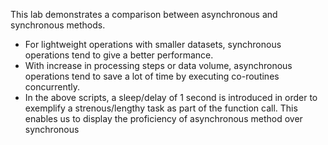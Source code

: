 This lab demonstrates a comparison between asynchronous and synchronous methods.

- For lightweight operations with smaller datasets, synchronous operations tend to give a better performance.
- With increase in processing steps or data volume, asynchronous operations tend to save a lot of time by
  executing co-routines concurrently.
- In the above scripts, a sleep/delay of 1 second is introduced in order to exemplify a strenous/lengthy task 
  as part of the function call. This enables us to display the proficiency of asynchronous method over synchronous
